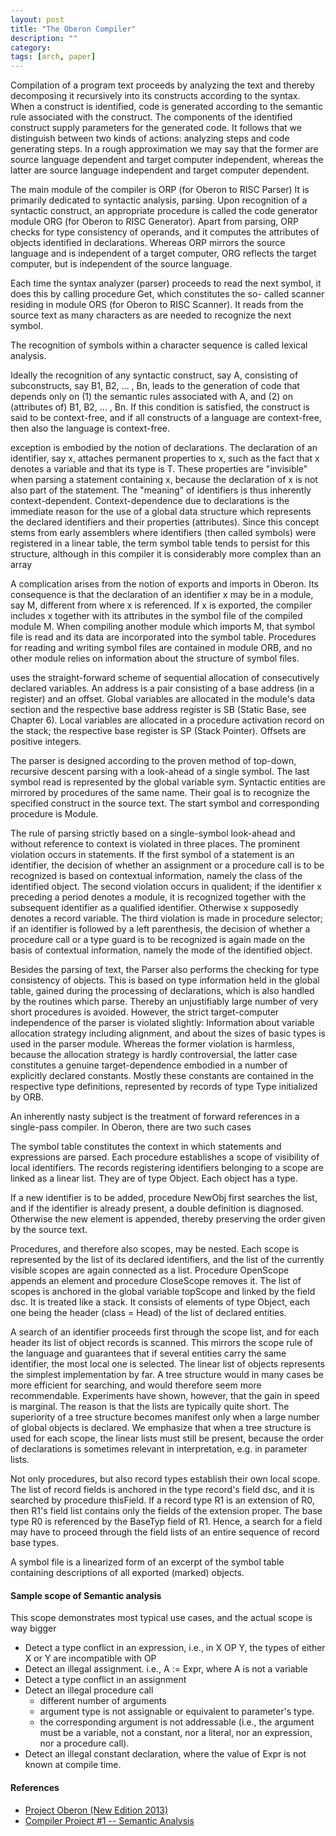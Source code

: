 ```yaml
---
layout: post
title: "The Oberon Compiler"
description: ""
category: 
tags: [arch, paper]
--- 
```



Compilation of a program text proceeds by analyzing the text and thereby decomposing it recursively into its constructs according to the syntax. When a construct is identified, code is generated according to the semantic rule associated with the construct. The components of the identified construct supply parameters for the generated code.
It follows that we distinguish between two kinds of actions: analyzing steps and code generating steps. In a rough approximation we may say that the former are source language dependent and target computer independent, whereas the latter are source language independent and target computer dependent.

The main module of the compiler is ORP (for Oberon to RISC Parser) It is primarily dedicated to syntactic analysis, parsing. Upon recognition of a syntactic construct, an appropriate procedure is called the code generator module ORG (for Oberon to RISC Generator). Apart from parsing, ORP checks for type consistency of operands, and it computes the attributes of objects identified in declarations.
Whereas ORP mirrors the source language and is independent of a target computer, ORG reflects the target computer, but is independent of the source language.

Each time the syntax analyzer (parser) proceeds to read the next symbol, it does this by calling procedure Get, which constitutes the so- called scanner residing in module ORS (for Oberon to RISC Scanner). It reads from the source text as many characters as are needed to recognize the next symbol.

The recognition of symbols within a character sequence is called lexical analysis.

Ideally the recognition of any syntactic construct, say A, consisting of subconstructs, say B1, B2, ... , Bn, leads to the generation of code that depends only on (1) the semantic rules associated with A, and (2) on (attributes of) B1, B2, ... , Bn. If this condition is satisfied, the construct is said to be context-free, and if all constructs of a language are context-free, then also the language is context-free. 

exception is embodied by the notion of declarations. The declaration of an identifier, say x, attaches permanent properties to x, such as the fact that x denotes a variable and that its type is T. These properties are "invisible" when parsing a statement containing x, because the declaration of x is not also part of the statement. The "meaning" of identifiers is thus inherently context-dependent.
Context-dependence due to declarations is the immediate reason for the use of a global data structure which represents the declared identifiers and their properties (attributes). Since this concept stems from early assemblers where identifiers (then called symbols) were registered in a linear table, the term symbol table tends to persist for this structure, although in this compiler it is considerably more complex than an array

A complication arises from the notion of exports and imports in Oberon. Its consequence is that the declaration of an identifier x may be in a module, say M, different from where x is referenced. If x is exported, the compiler includes x together with its attributes in the symbol file of the compiled module M. When compiling another module which imports M, that symbol file is read and its data are incorporated into the symbol table. Procedures for reading and writing symbol files are contained in module ORB, and no other module relies on information about the structure of symbol files.

uses the straight-forward scheme of sequential allocation of consecutively declared variables. An address is a pair consisting of a base address (in a register) and an offset. Global variables are allocated in the module's data section and the respective base address register is SB (Static Base, see Chapter 6). Local variables are allocated in a procedure activation record on the stack; the respective base register is SP (Stack Pointer). Offsets are positive integers.

The parser is designed according to the proven method of top-down, recursive descent parsing with a look-ahead of a single symbol. The last symbol read is represented by the global variable sym. Syntactic entities are mirrored by procedures of the same name. Their goal is to recognize the specified construct in the source text. The start symbol and corresponding procedure is Module.

The rule of parsing strictly based on a single-symbol look-ahead and without reference to context is violated in three places. The prominent violation occurs in statements. If the first symbol of a statement is an identifier, the decision of whether an assignment or a procedure call is to be recognized is based on contextual information, namely the class of the identified object. The second violation occurs in qualident; if the identifier x preceding a period denotes a module, it is recognized together with the subsequent identifier as a qualified identifier. Otherwise x supposedly denotes a record variable. The third violation is made in procedure selector; if an identifier is followed by a left parenthesis, the decision of whether a procedure call or a type guard is to be recognized is again made on the basis of contextual information, namely the mode of the identified object.

Besides the parsing of text, the Parser also performs the checking for type consistency of objects. This is based on type information held in the global table, gained during the processing of declarations, which is also handled by the routines which parse. Thereby an unjustifiably large number of very short procedures is avoided. However, the strict target-computer independence of the parser is violated slightly: Information about variable allocation strategy including alignment, and about the sizes of basic types is used in the parser module. Whereas the former violation is harmless, because the allocation strategy is hardly controversial, the latter case constitutes a genuine target-dependence embodied in a number of explicitly declared constants. Mostly these constants are contained in the respective type definitions, represented by records of type Type initialized by ORB. 

An inherently nasty subject is the treatment of forward references in a single-pass compiler. In Oberon, there are two such cases

The symbol table constitutes the context in which statements and expressions are parsed. Each procedure establishes a scope of visibility of local identifiers. The records registering identifiers belonging to a scope are linked as a linear list. They are of type Object. Each object has a type.

If a new identifier is to be added, procedure NewObj first searches the list, and if the identifier is already present, a double definition is diagnosed. Otherwise the new element is appended, thereby preserving the order given by the source text.

Procedures, and therefore also scopes, may be nested. Each scope is represented by the list of its declared identifiers, and the list of the currently visible scopes are again connected as a list. Procedure OpenScope appends an element and procedure CloseScope removes it. The list of scopes is anchored in the global variable topScope and linked by the field dsc. It is treated like a stack. It consists of elements of type Object, each one being the header (class = Head) of the list of declared entities.

A search of an identifier proceeds first through the scope list, and for each header its list of object records is scanned. This mirrors the scope rule of the language and guarantees that if several entities carry the same identifier, the most local one is selected. The linear list of objects represents the simplest implementation by far. A tree structure would in many cases be more efficient for searching, and would therefore seem more recommendable. Experiments have shown, however, that the gain in speed is marginal. The reason is that the lists are typically quite short. The superiority of a tree structure becomes manifest only when a large number of global objects is declared. We emphasize that when a tree structure is used for each scope, the linear lists must still be present, because the order of declarations is sometimes relevant in interpretation, e.g. in parameter lists.

Not only procedures, but also record types establish their own local scope. The list of record fields is anchored in the type record's field dsc, and it is searched by procedure thisField. If a record type R1 is an extension of R0, then R1's field list contains only the fields of the extension proper. The base type R0 is referenced by the BaseTyp field of R1. Hence, a search for a field may have to proceed through the field lists of an entire sequence of record base types.

A symbol file is a linearized form of an excerpt of the symbol table containing descriptions of all exported (marked) objects. 

#### Sample scope of Semantic analysis

This scope demonstrates most typical use cases, and the actual scope is way bigger

* Detect a type conflict in an expression, i.e., in X OP Y, the types of either X or Y are incompatible with OP
* Detect an illegal assignment. i.e., A := Expr, where A is not a variable
* Detect a type conflict in an assignment
* Detect an illegal procedure call
  * different number of arguments
  * argument type is not assignable or equivalent to parameter's type.
  * the corresponding argument is not addressable (i.e., the argument must be a variable, not a constant, nor a literal, nor an expression, nor a procedure call).
* Detect an illegal constant declaration, where the value of Expr is not known at compile time.  

#### References

* [Project Oberon (New Edition 2013)](https://people.inf.ethz.ch/wirth/ProjectOberon/PO.Applications.pdf)
* [Compiler Project #1 -- Semantic Analysis](https://cseweb.ucsd.edu/~wgg/CSE131B/)